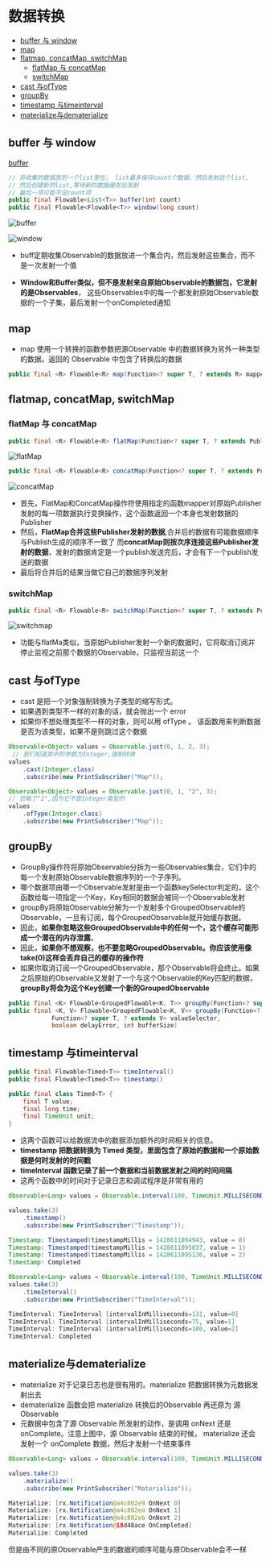 # 数据转换

- [buffer 与 window](#buffer-与-window)
- [map](#map)
- [flatmap, concatMap, switchMap](#flatmap-concatmap-switchmap)
    - [flatMap 与 concatMap](#flatmap-与-concatmap)
    - [switchMap](#switchmap)
- [cast 与ofType](#cast-与oftype)
- [groupBy](#groupby)
- [timestamp 与timeinterval](#timestamp-与timeinterval)
- [materialize与dematerialize](#materialize与dematerialize)

## buffer 与 window

[buffer](https://mcxiaoke.gitbooks.io/rxdocs/content/operators/Buffer.html)

```java
// 将收集的数据放到一个list里在， list最多保存count个数据，然后发射这个list,
// 然后创建新的list,等待新的数据缓存后发射
// 最后一项可能不足count项
public final Flowable<List<T>> buffer(int count)
public final Flowable<Flowable<T>> window(long count)
```

![buffer](../../image-resources/rxjava/buffer.png)

![window](../../image-resources/rxjava/window.C.png)

- buff定期收集Observable的数据放进一个集合内，然后发射这些集合，而不是一次发射一个值

- **Window和Buffer类似，但不是发射来自原始Observable的数据包，它发射的是Observables**，
 这些Observables中的每一个都发射原始Observable数据的一个子集，最后发射一个onCompleted通知

## map

- map 使用一个转换的函数参数把源Observable 中的数据转换为另外一种类型的数据。返回的 Observable 中包含了转换后的数据

```java
public final <R> Flowable<R> map(Function<? super T, ? extends R> mapper)
```

## flatmap, concatMap, switchMap

### flatMap 与 concatMap

```java
public final <R> Flowable<R> flatMap(Function<? super T, ? extends Publisher<? extends R>> mapper)
```

![flatMap](../../image-resources/rxjava/flatMap.png)

```java
public final <R> Flowable<R> concatMap(Function<? super T, ? extends Publisher<? extends R>> mapper)
```

![concatMap](../../image-resources/rxjava/concatMap.png)

- 首先，FlatMap和ConcatMap操作符使用指定的函数mapper对原始Publisher发射的每一项数据执行变换操作，这个函数返回一个本身也发射数据的Publisher
- 然后，**FlatMap合并这些Publisher发射的数据**,合并后的数据有可能数据顺序与Publish生成的顺序不一致了
  而**concatMap则按次序连接这些Publisher发射的数据**，发射的数据肯定是一个publish发送完后，才会有下一个publish发送的数据
- 最后将合并后的结果当做它自己的数据序列发射

### switchMap

```java
public final <R> Flowable<R> switchMap(Function<? super T, ? extends Publisher<? extends R>> mapper)
```

![switchmap](../../image-resources/rxjava/switchMap.png)

- 功能与flatMa类似，当原始Publisher发射一个新的数据时，它将取消订阅并停止监视之前那个数据的Observable，只监视当前这一个

## cast 与ofType

- cast 是把一个对象强制转换为子类型的缩写形式。
- 如果遇到类型不一样的对象的话，就会抛出一个 error
- 如果你不想处理类型不一样的对象，则可以用 ofType 。 该函数用来判断数据是否为该类型，如果不是则跳过这个数据

```java
Observable<Object> values = Observable.just(0, 1, 2, 3);
 // 我们知道其中的参数为Integer,强制转换
values
    .cast(Integer.class)
    .subscribe(new PrintSubscriber("Map"));

Observable<Object> values = Observable.just(0, 1, "2", 3);
// 忽略了"2",因为它不是Integer类型的
values
    .ofType(Integer.class)
    .subscribe(new PrintSubscriber("Map"));
```

## groupBy

- GroupBy操作符将原始Observable分拆为一些Observables集合，它们中的每一个发射原始Observable数据序列的一个子序列。
- 哪个数据项由哪一个Observable发射是由一个函数keySelector判定的，这个函数给每一项指定一个Key，Key相同的数据会被同一个Observable发射
- groupBy将原始Observable分解为一个发射多个GroupedObservable的Observable，一旦有订阅，每个GroupedObservable就开始缓存数据。
- 因此，**如果你忽略这些GroupedObservable中的任何一个，这个缓存可能形成一个潜在的内存泄露**。
- 因此，**如果你不想观察，也不要忽略GroupedObservable。你应该使用像take(0)这样会丢弃自己的缓存的操作符**
- 如果你取消订阅一个GroupedObservable，那个Observable将会终止。如果之后原始的Observable又发射了一个与这个Observable的Key匹配的数据，
 **groupBy将会为这个Key创建一个新的GroupedObservable**

```java
public final <K> Flowable<GroupedFlowable<K, T>> groupBy(Function<? super T, ? extends K> keySelector)
public final <K, V> Flowable<GroupedFlowable<K, V>> groupBy(Function<? super T, ? extends K> keySelector,
            Function<? super T, ? extends V> valueSelector,
            boolean delayError, int bufferSize)
```

## timestamp 与timeinterval

```java
public final Flowable<Timed<T>> timeInterval()
public final Flowable<Timed<T>> timestamp()

public final class Timed<T> {
    final T value;
    final long time;
    final TimeUnit unit;
}
```

- 这两个函数可以给数据流中的数据添加额外的时间相关的信息。
- **timestamp 把数据转换为 Timed 类型，里面包含了原始的数据和一个原始数据是何时发射的时间戳**
- **timeInterval 函数记录了前一个数据和当前数据发射之间的时间间隔**
- 这两个函数中的时间对于记录日志和调试程序是非常有用的

```java
Observable<Long> values = Observable.interval(100, TimeUnit.MILLISECONDS);

values.take(3)
    .timestamp()
    .subscribe(new PrintSubscriber("Timestamp"));

Timestamp: Timestamped(timestampMillis = 1428611094943, value = 0)
Timestamp: Timestamped(timestampMillis = 1428611095037, value = 1)
Timestamp: Timestamped(timestampMillis = 1428611095136, value = 2)
Timestamp: Completed

Observable<Long> values = Observable.interval(100, TimeUnit.MILLISECONDS);
values.take(3)
    .timeInterval()
    .subscribe(new PrintSubscriber("TimeInterval"));

TimeInterval: TimeInterval [intervalInMilliseconds=131, value=0]
TimeInterval: TimeInterval [intervalInMilliseconds=75, value=1]
TimeInterval: TimeInterval [intervalInMilliseconds=100, value=2]
TimeInterval: Completed
```

## materialize与dematerialize

- materialize 对于记录日志也是很有用的。materialize 把数据转换为元数据发射出去
- dematerialize 函数会把 materialize 转换后的Observable 再还原为 源 Observable
- 元数据中包含了源 Observable 所发射的动作，是调用 onNext 还是 onComplete。注意上图中，源 Observable 结束的时候， materialize 还会发射一个 onComplete 数据，然后才发射一个结束事件

```java
Observable<Long> values = Observable.interval(100, TimeUnit.MILLISECONDS);

values.take(3)
    .materialize()
    .subscribe(new PrintSubscriber("Materialize"));

Materialize: [rx.Notification@a4c802e9 OnNext 0]
Materialize: [rx.Notification@a4c802ea OnNext 1]
Materialize: [rx.Notification@a4c802eb OnNext 2]
Materialize: [rx.Notification@18d48ace OnCompleted]
Materialize: Completed
```

但是由不同的原Observable产生的数据的顺序可能与原Observable会不一样